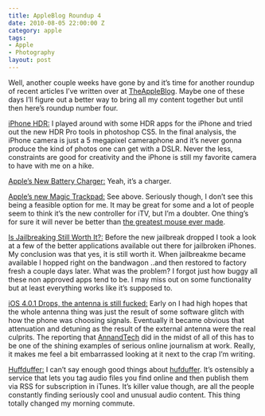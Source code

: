 ```yaml
---
title: AppleBlog Roundup 4
date: 2010-08-05 22:00:00 Z
category: apple
tags:
- Apple
- Photography
layout: post
---
```


Well, another couple weeks have gone by and it’s time for another roundup of recent articles I’ve written over at <a href="http://theappleblog.com">TheAppleBlog</a>. Maybe one of these days I’ll figure out a better way to bring all my content together but until then here’s roundup number four.

<a href="http://theappleblog.com/2010/08/16/how-to-iphone-hdr/">iPhone HDR:</a> I played around with some HDR apps for the iPhone and tried out the new HDR Pro tools in photoshop CS5. In the final analysis, the iPhone camera is just a 5 megapixel cameraphone and it’s never gonna produce the kind of photos one can get with a DSLR. Never the less, constraints are good for creativity and the iPhone is still my favorite camera to have with me on a hike.

<!--more-->

<a href="http://theappleblog.com/2010/07/27/apple-battery-charger/">Apple’s New Battery Charger:</a> Yeah, it’s a charger.

<a href="http://theappleblog.com/2010/07/27/apple-introduces-new-magic-trackpad/">Apple’s new Magic Trackpad:</a> See above. Seriously though, I don’t see this being a feasible option for me. It may be great for some and a lot of people seem to think it’s the new controller for iTV, but I’m a doubter. One thing’s for sure it will never be better than <a href="http://distresssignal.org/post/647491701/acceleration-curves">the greatest mouse ever made</a>.

<a href="http://theappleblog.com/2010/07/23/is-jailbreaking-still-worth-it/">Is Jailbreaking Still Worth It?:</a> Before the new jailbreak dropped I took a look at a few of the better applications available out there for jailbroken iPhones. My conclusion was that yes, it is still worth it. When jailbreakme became available I hopped right on the bandwagon ..and then restored to factory fresh a couple days later. What was the problem? I forgot just how buggy all these non approved apps tend to be. I may miss out on some functionality but at least everything works like it’s supposed to.

<a href="http://theappleblog.com/2010/07/15/ios-4-0-1-available-now/">iOS 4.0.1 Drops, the antenna is still fucked:</a> Early on I had high hopes that the whole antenna thing was just the result of some software glitch with how the phone was choosing signals. Eventually it became obvious that attenuation and detuning as the result of the external antenna were the real culprits. The reporting that <a href="http://www.anandtech.com/show/3794/the-iphone-4-review/2">AnnandTech</a> did in the midst of all of this has to be one of the shining examples of serious online journalism at work. Really, it makes me feel a bit embarrassed looking at it next to the crap I’m writing.

<a href="http://theappleblog.com/2010/06/22/curate-your-own-podcast-with-huffduffer/">Huffduffer:</a> I can’t say enough good things about <a href="http://hufduffer.com">hufduffer</a>. It’s ostensibly a service that lets you tag audio files you find online and then publish them via RSS for subscription in iTunes. It’s killer value though, are all the people constantly finding seriously cool and unusual audio content. This thing totally changed my morning commute.